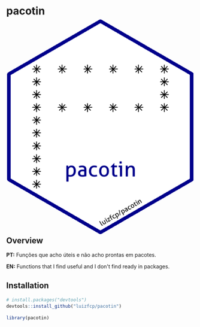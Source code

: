 
# pacotin <img src="man/figures/logo.png" align="right" />

## Overview

**PT:** Funções que acho úteis e não acho prontas em pacotes.

**EN:** Functions that I find useful and I don't find ready in packages.

## Installation

``` r
# install.packages("devtools")
devtools::install_github("luizfcp/pacotin")
```

``` r
library(pacotin)
```
